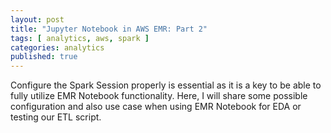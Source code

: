 ```yaml
---
layout: post
title: "Jupyter Notebook in AWS EMR: Part 2"
tags: [ analytics, aws, spark ]
categories: analytics
published: true
---
```


Configure the Spark Session properly is essential as it is a key to be able to fully utilize EMR Notebook functionality. Here, I will share some possible configuration and also use case when using EMR Notebook for EDA or testing our ETL script.

<!--more-->